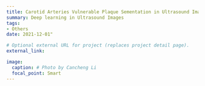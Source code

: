 ```yaml
---
title: Carotid Arteries Vulnerable Plaque Sementation in Ultrasound Images
summary: Deep learning in Ultrasound Images
tags:
- Others
date: 2021-12-01"

# Optional external URL for project (replaces project detail page).
external_link: 

image:
  caption: # Photo by Cancheng Li
  focal_point: Smart
---
```

